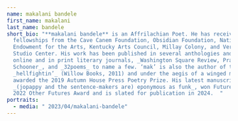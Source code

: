 ```yaml
---
name: makalani bandele
first_name: makalani
last_name: bandele
short_bio: "**makalani bandele** is an Affrilachian Poet. He has received
  fellowships from the Cave Canem Foundation, Obsidian Foundation, National
  Endowment for the Arts, Kentucky Arts Council, Millay Colony, and Vermont
  Studio Center. His work has been published in several anthologies and widely
  online and in print literary journals, _Washington Square Review, Prairie
  Schooner_, and _32poems_ to name a few. ‘mak’ is also the author of the books
  _hellfightin’_ (Willow Books, 2011) and under the aegis of a winged mind,
  awarded the 2019 Autumn House Press Poetry Prize. His latest manuscript,
  _(jopappy and the sentence-makers are) eponymous as funk_, won Futurepoem’s
  2022 Other Futures Award and is slated for publication in 2024.  "
portraits:
  - media: " 2023/04/makalani-bandele"
---
```

